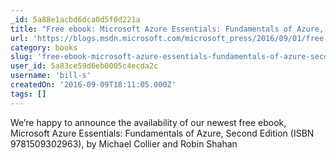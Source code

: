 ```yaml
---
_id: 5a88e1acbd6dca0d5f0d221a
title: "Free ebook: Microsoft Azure Essentials: Fundamentals of Azure, Second Edition"
url: 'https://blogs.msdn.microsoft.com/microsoft_press/2016/09/01/free-ebook-microsoft-azure-essentials-fundamentals-of-azure-second-edition/'
category: books
slug: 'free-ebook-microsoft-azure-essentials-fundamentals-of-azure-second-edition'
user_id: 5a83ce59d6eb0005c4ecda2c
username: 'bill-s'
createdOn: '2016-09-09T18:11:05.000Z'
tags: []
---
```


We’re happy to announce the availability of our newest free ebook, Microsoft Azure Essentials: Fundamentals of Azure, Second Edition (ISBN 9781509302963), by Michael Collier and Robin Shahan
